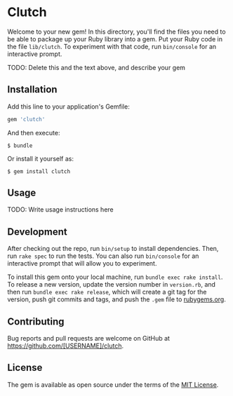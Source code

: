 # Clutch

Welcome to your new gem! In this directory, you'll find the files you need to be able to package up your Ruby library into a gem. Put your Ruby code in the file `lib/clutch`. To experiment with that code, run `bin/console` for an interactive prompt.

TODO: Delete this and the text above, and describe your gem

## Installation

Add this line to your application's Gemfile:

```ruby
gem 'clutch'
```

And then execute:

    $ bundle

Or install it yourself as:

    $ gem install clutch

## Usage

TODO: Write usage instructions here

## Development

After checking out the repo, run `bin/setup` to install dependencies. Then, run `rake spec` to run the tests. You can also run `bin/console` for an interactive prompt that will allow you to experiment.

To install this gem onto your local machine, run `bundle exec rake install`. To release a new version, update the version number in `version.rb`, and then run `bundle exec rake release`, which will create a git tag for the version, push git commits and tags, and push the `.gem` file to [rubygems.org](https://rubygems.org).

## Contributing

Bug reports and pull requests are welcome on GitHub at https://github.com/[USERNAME]/clutch.


## License

The gem is available as open source under the terms of the [MIT License](http://opensource.org/licenses/MIT).

